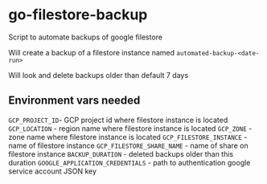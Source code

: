 # go-filestore-backup

Script to automate backups of google filestore

Will create a backup of a filestore instance named `automated-backup-<date-run>`

Will look and delete backups older than default 7 days

## Environment vars needed

`GCP_PROJECT_ID`- GCP project id where filestore instance is located
`GCP_LOCATION` - region name where filestore instance is located
`GCP_ZONE` - zone name where filestore instance is located
`GCP_FILESTORE_INSTANCE` - name of filestore instance
`GCP_FILESTORE_SHARE_NAME` - name of share on filestore instance
`BACKUP_DURATION` - deleted backups older than this duration
`GOOGLE_APPLICATION_CREDENTIALS` - path to authentication google service account JSON key

